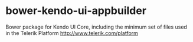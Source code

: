 # bower-kendo-ui-appbuilder
Bower package for Kendo UI Core, including the minimum set of files used in the Telerik Platform  http://www.telerik.com/platform

